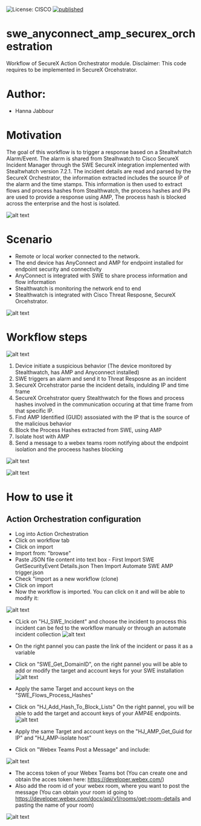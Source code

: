 ![License: CISCO](https://img.shields.io/badge/License-CISCO-blue.svg) [![published](https://static.production.devnetcloud.com/codeexchange/assets/images/devnet-published.svg)](https://developer.cisco.com/codeexchange/github/repo/aligarci/swc_amp_securex_orchestration)

# swe_anyconnect_amp_securex_orchestration
Workflow of SecureX Action Orchestrator module.
Disclaimer: This code requires to be implemented in SecureX Orcehstrator.
 
# Author:
- Hanna Jabbour
 

# Motivation
The goal of this workflow is to trigger a response based on a Stealtwhatch Alarm/Event. The alarm is shared from Stealhwatch to Cisco SecureX Incident Manager through the SWE SecureX integration implemented with Stealtwhatch version 7.2.1. The incident details are read and parsed by the SecureX Orchestrator, the information extracted includes the source IP of the alarm and the time stamps. This information is then used to extract flows and process hashes from Stealthwatch, the process hashes and IPs are used to provide a response using AMP, The process hash is blocked across the enterprise and the host is isolated.  


![alt text](https://github.com/hanjabbo/SWE_Anyconnect_AMP_SecureX_Orchestration/blob/master/Orchestration_.png) 



# Scenario
- Remote or local worker connected to the network.
- The end device has AnyConnect and AMP for endpoint installed for endpoint security and connectivity
- AnyConnect is integrated with SWE to share process information and flow information
- Stealthwatch is monitoring the network end to end
- Stealthwatch is integrated with Cisco Threat Resposne, SecureX Orcehstrator.


![alt text](https://github.com/hanjabbo/SWE_Anyconnect_AMP_SecureX_Orchestration/blob/master/scenario.png) 



# Workflow steps


![alt text](https://github.com/hanjabbo/SWE_Anyconnect_AMP_SecureX_Orchestration/blob/master/Steps_.png) 


1. Device initiate a suspicious behavior (The device monitored by Stealthwatch, has AMP and Anyconnect installed)
2. SWE triggers an alarm and send it to Threat Resposne as an incident
3. SecureX Orcehstrator parse the incident details, indulding IP and time frame
5. SecureX Orcehstrator query Stealthwatch for the flows and process hashes involved in the communication occuring at that time frame from that specific IP.
6. Find AMP Identified (GUID) assosiated with the IP that is the source of the malicious behavior
7. Block the Process Hashes extracted from SWE, using AMP
7. Isolate host with AMP 
8. Send a message to a webex teams room notifying about the endpoint isolation and the proceess hashes blocking


![alt text](https://github.com/hanjabbo/SWE_Anyconnect_AMP_SecureX_Orchestration/blob/master/Webex_Teams_.png) 


![alt text](https://github.com/hanjabbo/SWE_Anyconnect_AMP_SecureX_Orchestration/blob/master/Workflow_.png) 




# How to use it

## Action Orchestration configuration
- Log into Action Orchestration 
- Click on workflow tab
- Click on import
- Import from: "browse"
- Paste JSON file content into text box - First Import SWE GetSecurityEvent Details.json Then Import Automate SWE AMP trigger.json
- Check "import as a new workflow (clone)
- Click on import
- Now the workflow is imported. You can click on it and will be able to modify it:


![alt text](https://github.com/hanjabbo/SWE_Anyconnect_AMP_SecureX_Orchestration/blob/master/Workflow2_.png) 

- CLick on "HJ_SWE_Incident" and choose the incident to process this incident can be fed to the workflow manualy or through an automate incident collection
![alt text](https://github.com/hanjabbo/SWE_Anyconnect_AMP_SecureX_Orchestration/blob/master/Incident_.png)
- On the right pannel you can paste the link of the incident or pass it as a variable

- Click on "SWE_Get_DomainID", on the right pannel you will be able to add or modify the target and account keys for your SWE installation
![alt text](https://github.com/hanjabbo/SWE_Anyconnect_AMP_SecureX_Orchestration/blob/master/Domain_.png)
- Apply the same Target and account keys on  the "SWE_Flows_Process_Hashes"

- Click on "HJ_Add_Hash_To_Block_Lists" On the right pannel, you will be able to add the target and account keys of your AMP4E endpoints.
![alt text](https://github.com/hanjabbo/SWE_Anyconnect_AMP_SecureX_Orchestration/blob/master/HashBlock_.png) 
- Apply the same Target and account keys on  the "HJ_AMP_Get_Guid for IP" and "HJ_AMP-isolate host"


- Click on "Webex Teams Post a Message" and include:

![alt text](https://github.com/hanjabbo/SWE_Anyconnect_AMP_SecureX_Orchestration/blob/master/WebeXTeams2_.png) 


   - The access token of your Webex Teams bot (You can create one and obtain the acces token here: https://developer.webex.com/)
   - Also add the room id of your webex room, where you want to post the message (You can obtain your room id going to https://developer.webex.com/docs/api/v1/rooms/get-room-details and pasting the name of your room)
   

![alt text](https://github.com/hanjabbo/SWE_Anyconnect_AMP_SecureX_Orchestration/blob/master/Webex_Room_ID.png)


